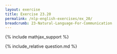```yaml
---
layout: exercise
title: Exercise 23.20
permalink: /nlp-english-exercises/ex_20/
breadcrumb: 23-Natural-Language-For-Communication
---
```


{% include mathjax_support %}

<div><i class="arrow-up loader" data-chapter="nlp-english-exercises" data-exercise="ex_20" data-rating="0"></i></div>
{% include_relative question.md %}
